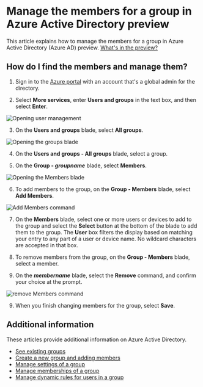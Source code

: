 <properties
    pageTitle="Manage the members for a group in Azure Active Directory preview | Microsoft Azure"
    description="How to users and devices that are members of a group in Azure Active Directory"
    services="active-directory"
    documentationCenter=""
    authors="curtand"
    manager="femila"
    editor=""/>

<tags
    ms.service="active-directory"
    ms.workload="identity"
    ms.tgt_pltfrm="na"
    ms.devlang="na"
    ms.topic="article"
    ms.date="09/12/2016"
    ms.author="curtand"/>


# <a name="manage-the-members-for-a-group-in-azure-active-directory-preview"></a>Manage the members for a group in Azure Active Directory preview

This article explains how to manage the members for a group in Azure Active Directory (Azure AD) preview. [What's in the preview?](active-directory-preview-explainer.md)

## <a name="how-do-i-find-the-members-and-manage-them"></a>How do I find the members and manage them?

1.  Sign in to the [Azure portal](https://portal.azure.com) with an account that's a global admin for the directory.

2.  Select **More services**, enter **Users and groups** in the text box, and then select **Enter**.

  ![Opening user management](./media/active-directory-groups-members-azure-portal/search-user-management.png)

3.  On the **Users and groups** blade, select **All groups**.

  ![Opening the groups blade](./media/active-directory-groups-members-azure-portal/view-groups-blade.png)

4. On the **Users and groups - All groups** blade, select a group.

5. On the **Group - *groupname*** blade, select **Members**.

  ![Opening the Members blade](./media/active-directory-groups-members-azure-portal/view-group-members.png)

6. To add members to the group, on the **Group - Members** blade, select **Add Members**.

  ![Add Members command](./media/active-directory-groups-members-azure-portal/add-group-members-command.png)

7. On the **Members** blade, select one or more users or devices to add to the group and select the **Select** button at the bottom of the blade to add them to the group. The **User** box filters the display based on matching your entry to any part of a user or device name. No wildcard characters are accepted in that box.

8. To remove members from the group, on the **Group - Members** blade, select a member.

9. On the ***membername*** blade, select the **Remove** command, and confirm your choice at the prompt.

  ![remove Members command](./media/active-directory-groups-members-azure-portal/remove-group-members-command.png)

9. When you finish changing members for the group, select **Save**.


## <a name="additional-information"></a>Additional information

These articles provide additional information on Azure Active Directory.

* [See existing groups](active-directory-groups-view-azure-portal.md)
* [Create a new group and adding members](active-directory-groups-create-azure-portal.md)
* [Manage settings of a group](active-directory-groups-settings-azure-portal.md)
* [Manage memberships of a group](active-directory-groups-membership-azure-portal.md)
* [Manage dynamic rules for users in a group](active-directory-groups-dynamic-membership-azure-portal.md)
